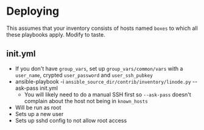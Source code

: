 # Deploying

This assumes that your inventory consists of hosts named `boxes` to which all these playbooks apply. Modify to taste.

## init.yml

* If you don't have `group_vars`, set up `group_vars/common/vars` with a `user_name`, crypted `user_password` and `user_ssh_pubkey`
* ansible-playbook -i `ansible_source_dir/contrib/inventory/linode.py` --ask-pass init.yml
  * You will likely need to do a manual SSH first so `--ask-pass` doesn't complain about the host not being in `known_hosts`
* Will be run as root
* Sets up a new user
* Sets up sshd config to not allow root access
